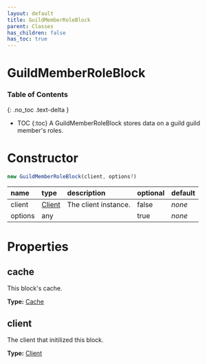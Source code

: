 ```yaml
---
layout: default
title: GuildMemberRoleBlock
parent: Classes
has_children: false
has_toc: true
---
```


# GuildMemberRoleBlock
### Table of Contents
{: .no_toc .text-delta }

- TOC
{:toc}
A GuildMemberRoleBlock stores data on a guild
guild member's roles.
# Constructor
```js
new GuildMemberRoleBlock(client, options?)
```

| name | type | description | optional | default |
|:-----|:-----|:------------|:---------|:--------|
| client | [Client](/classes/Client) | The client instance. | false | *none* |
| options | any |   | true | *none* |

# Properties
## cache
This block's cache.

**Type:** [Cache](/classes/Cache)

## client
The client that initilized this block.

**Type:** [Client](/classes/Client)

